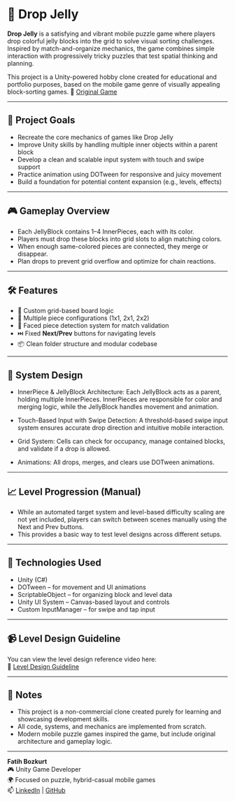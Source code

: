 # 🍬 Drop Jelly
**Drop Jelly** is a satisfying and vibrant mobile puzzle game where players drop colorful jelly blocks into the grid to solve visual sorting challenges. Inspired by match-and-organize mechanics, the game combines simple interaction with progressively tricky puzzles that test spatial thinking and planning.

This project is a Unity-powered hobby clone created for educational and portfolio purposes, based on the mobile game genre of visually appealing block-sorting games.
📱 [Original Game](https://play.google.com/store/apps/details?id=games.supermesh.dropjellies&hl=en)

---

## 🎯 Project Goals

- Recreate the core mechanics of games like Drop Jelly
- Improve Unity skills by handling multiple inner objects within a parent block
- Develop a clean and scalable input system with touch and swipe support
- Practice animation using DOTween for responsive and juicy movement
- Build a foundation for potential content expansion (e.g., levels, effects)

---

## 🎮 Gameplay Overview
- Each JellyBlock contains 1–4 InnerPieces, each with its color.
- Players must drop these blocks into grid slots to align matching colors.
- When enough same-colored pieces are connected, they merge or disappear.
- Plan drops to prevent grid overflow and optimize for chain reactions.
  
---

## 🛠️ Features

- 🎨 Custom grid-based board logic
- 🧩 Multiple piece configurations (1x1, 2x1, 2x2)
- 🧠 Faced piece detection system for match validation
- ⏭️ Fixed **Next/Prev** buttons for navigating levels
- 📦 Clean folder structure and modular codebase
  
---

## 🧠 System Design
- InnerPiece & JellyBlock Architecture:
Each JellyBlock acts as a parent, holding multiple InnerPieces. InnerPieces are responsible for color and merging logic, while the JellyBlock handles movement and animation.

- Touch-Based Input with Swipe Detection:
A threshold-based swipe input system ensures accurate drop direction and intuitive mobile interaction.

- Grid System:
Cells can check for occupancy, manage contained blocks, and validate if a drop is allowed.

- Animations:
All drops, merges, and clears use DOTween animations.

---

## 📈 Level Progression (Manual)
- While an automated target system and level-based difficulty scaling are not yet included, players can switch between scenes manually using the Next and Prev buttons.
- This provides a basic way to test level designs across different setups.

---

## 🎨 Technologies Used
- Unity (C#)
- DOTween – for movement and UI animations
- ScriptableObject – for organizing block and level data
- Unity UI System – Canvas-based layout and controls
- Custom InputManager – for swipe and tap input

---

## 📹 Level Design Guideline

You can view the level design reference video here:  
🔗 [Level Design Guideline](https://drive.google.com/file/d/18VWSKsQg8yq34CXp8dMddH5991RGfLZe/view?usp=sharing)

---

## 📌 Notes
- This project is a non-commercial clone created purely for learning and showcasing development skills.
- All code, systems, and mechanics are implemented from scratch.
- Modern mobile puzzle games inspired the game, but include original architecture and gameplay logic.

---

**Fatih Bozkurt**  
🎮 Unity Game Developer  
🌍 Focused on puzzle, hybrid-casual mobile games  
📫 [LinkedIn](https://www.linkedin.com/in/fatih-bozkurt-9bb915212) | [GitHub](https://github.com/fatihhbozkurtt)





